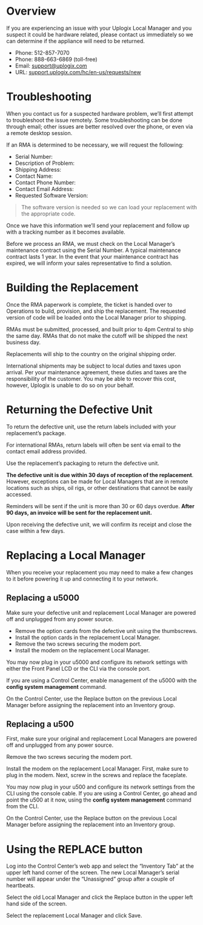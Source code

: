 <!-- 5.4 -->

# Overview

If you are experiencing an issue with your Uplogix Local Manager and you suspect it could be hardware related, please contact us immediately so we can determine if the appliance will need to be returned.

* Phone: 512-857-7070
* Phone: 888-663-6869 (toll-free)
* Email: support@uplogix.com
* URL: [support.uplogix.com/hc/en-us/requests/new](https://support.uplogix.com/hc/en-us/requests/new)

# Troubleshooting

When you contact us for a suspected hardware problem, we’ll first attempt to troubleshoot the issue remotely. Some troubleshooting can be done through email; other issues are better resolved over the phone, or even via a remote desktop session.

If an RMA is determined to be necessary, we will request the following:

* Serial Number:
* Description of Problem:
* Shipping Address:
* Contact Name:
* Contact Phone Number:
* Contact Email Address:
* Requested Software Version:

> The software version is needed so we can load your replacement with the appropriate code.

Once we have this information we’ll send your replacement and follow up with a tracking number as it becomes available.

Before we process an RMA, we must check on the Local Manager’s maintenance contract using the Serial Number. A typical maintenance contract lasts 1 year. In the event that your maintenance contract has expired, we will inform your sales representative to find a solution.

# Building the Replacement

Once the RMA paperwork is complete, the ticket is handed over to Operations to build, provision, and ship the replacement. The requested version of code will be loaded onto the Local Manager prior to shipping.

RMAs must be submitted, processed, and built prior to 4pm Central to ship the same day. RMAs that do not make the cutoff will be shipped the next business day.

Replacements will ship to the country on the original shipping order.

<div class='warning' /><i class='fa fa-globe'></i> International shipments may be subject to local duties and taxes upon arrival. Per your maintenance agreement, these duties and taxes are the responsibility of the customer. You may be able to recover this cost, however, Uplogix is unable to do so on your behalf.</div>

# Returning the Defective Unit

To return the defective unit, use the return labels included with your replacement’s 
package.

For international RMAs, return labels will often be sent via email to the contact email address provided.

Use the replacement’s packaging to return the defective unit.

**The defective unit is due within 30 days of reception of the replacement**. However, exceptions can be made for Local Managers that are in remote locations such as ships, oil rigs, or other destinations that cannot be easily accessed.

Reminders will be sent if the unit is more than 30 or 60 days overdue. **After 90 days, an invoice will be sent for the replacement unit.**

Upon receiving the defective unit, we will confirm its receipt and close the case within a few days.

# Replacing a Local Manager

When you receive your replacement you may need to make a few changes to it before powering it up and connecting it to your network.

## Replacing a u5000

Make sure your defective unit and replacement Local Manager are powered off and unplugged from any power source.

* Remove the option cards from the defective unit using the thumbscrews.
* Install the option cards in the replacement Local Manager.
* Remove the two screws securing the modem port.
* Install the modem on the replacement Local Manager.

You may now plug in your u5000 and configure its network settings with either the Front Panel LCD or the CLI via the console port.

If you are using a Control Center, enable management of the u5000 with the **config system management** command.

On the Control Center, use the Replace button on the previous Local Manager before assigning the replacement into an Inventory group.



## Replacing a u500

First, make sure your original and replacement Local Managers are powered off and unplugged from any power source.

Remove the two screws securing the modem port.

Install the modem on the replacement Local Manager. First, make sure to plug in the modem. Next, screw in the screws and replace the faceplate.

You may now plug in your u500 and configure its network settings from the CLI using the console cable. If you are using a Control Center, go ahead and point the u500 at it now, using the **config system management** command from the CLI.

On the Control Center, use the Replace button on the previous Local Manager before assigning the replacement into an Inventory group.

# Using the REPLACE button

Log into the Control Center’s web app and select the “Inventory Tab” at the upper left hand corner of the screen. The new Local Manager’s serial number will appear under the “Unassigned” group after a couple of heartbeats.

Select the old Local Manager and click the Replace button in the upper left hand side of the screen.

Select the replacement Local Manager and click Save.